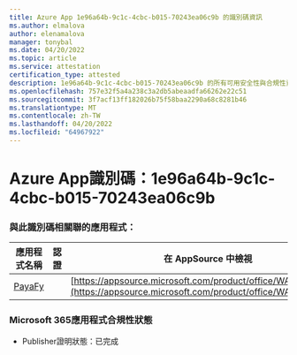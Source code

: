 ```yaml
---
title: Azure App 1e96a64b-9c1c-4cbc-b015-70243ea06c9b 的識別碼資訊
ms.author: elmalova
author: elenamalova
manager: tonybal
ms.date: 04/20/2022
ms.topic: article
ms.service: attestation
certification_type: attested
description: 1e96a64b-9c1c-4cbc-b015-70243ea06c9b 的所有可用安全性與合規性資訊。
ms.openlocfilehash: 757e32f5a4a238c3a2db5abeaadfa66262e22c51
ms.sourcegitcommit: 3f7acf13ff182026b75f58baa2290a68c8281b46
ms.translationtype: MT
ms.contentlocale: zh-TW
ms.lasthandoff: 04/20/2022
ms.locfileid: "64967922"
---
```

# <a name="azure-app-id-1e96a64b-9c1c-4cbc-b015-70243ea06c9b"></a>Azure App識別碼：1e96a64b-9c1c-4cbc-b015-70243ea06c9b


### <a name="apps-associated-with-this-id"></a>與此識別碼相關聯的應用程式：
| **應用程式名稱** | **認證** | **在 AppSource 中檢視** |
|--------------|---------------|-----------------------|
| [PayaFy](../forward/WA200003397.md) |  | [https://appsource.microsoft.com/product/office/WA200003397](https://appsource.microsoft.com/product/office/WA200003397) |

### <a name="microsoft-365-app-compliance-status"></a>Microsoft 365應用程式合規性狀態
- Publisher證明狀態：已完成
